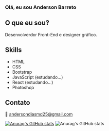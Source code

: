 ### Olá, eu sou Anderson Barreto

## O que eu sou?
Desenvolverdor Front-End e designer gráfico.

## Skills
- HTML
- CSS
- Bootstrap
- JavaScript (estudando...)
- React (estudando...)
- Photoshop
 
## Contato
📧 andersondiasmd25@gmail.com


[![Anurag's GitHub stats](https://github-readme-stats.vercel.app/api?username=andersonDias89)](https://github.com/anuraghazra/github-readme-stats)
![Anurag's GitHub stats](https://github-readme-stats.vercel.app/api?username=andersonDias89&show_icons=true&theme=radical)





